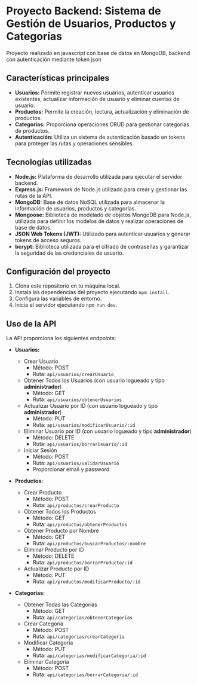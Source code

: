# Proyecto Backend: Sistema de Gestión de Usuarios, Productos y Categorías

Proyecto realizado en javascript con base de datos en MongoDB, backend con autenticación mediante token json

## Características principales

- **Usuarios:** Permite registrar nuevos usuarios, autenticar usuarios existentes, actualizar información de usuario y eliminar cuentas de usuario.
- **Productos:** Permite la creación, lectura, actualización y eliminación de productos.
- **Categorías:** Proporciona operaciones CRUD para gestionar categorías de productos.
- **Autenticación:** Utiliza un sistema de autenticación basado en tokens para proteger las rutas y operaciones sensibles.

## Tecnologías utilizadas

- **Node.js:** Plataforma de desarrollo utilizada para ejecutar el servidor backend.
- **Express.js:** Framework de Node.js utilizado para crear y gestionar las rutas de la API.
- **MongoDB:** Base de datos NoSQL utilizada para almacenar la información de usuarios, productos y categorías.
- **Mongoose:** Biblioteca de modelado de objetos MongoDB para Node.js, utilizada para definir los modelos de datos y realizar operaciones de base de datos.
- **JSON Web Tokens (JWT):** Utilizado para autenticar usuarios y generar tokens de acceso seguros.
- **bcrypt:** Biblioteca utilizada para el cifrado de contraseñas y garantizar la seguridad de las credenciales de usuario.

## Configuración del proyecto

1. Clona este repositorio en tu máquina local.
2. Instala las dependencias del proyecto ejecutando `npm install`.
3. Configura las variables de entorno.
4. Inicia el servidor ejecutando `npm run dev`.

## Uso de la API

La API proporciona los siguientes endpoints:

- **Usuarios:**
  - Crear Usuario
    - Método: POST
    - Ruta: `api/usuarios/crearUsuario`
  - Obtener Todos los Usuarios (con usuario logueado y tipo **administrador**)
    - Método: GET
    - Ruta: `api/usuarios/obtenerUsuarios`
  - Actualizar Usuario por ID (con usuario logueado y tipo **administrador**)
    - Método: PUT
    - Ruta: `api/usuarios/modificarUsuario/:id`
  - Eliminar Usuario por ID (con usuario logueado y tipo **administrador**)
    - Método: DELETE
    - Ruta: `api/usuarios/borrarUsuario/:id`
  - Iniciar Sesión
    - Método: POST
    - Ruta: `api/usuarios/validarUsuario`
    - Proporcionar email y password

- **Productos:**
  - Crear Producto
    - Método: POST
    - Ruta: `api/productos/crearProducto`
  - Obtener Todos los Productos
    - Método: GET
    - Ruta: `api/productos/obtenerProductos`
  - Obtener Producto por Nombre
    - Método: GET
    - Ruta: `api/productos/buscarProductos/:nombre`
  - Eliminar Producto por ID
    - Método: DELETE
    - Ruta: `api/productos/borrarProducto/:id`
  - Actualizar Producto por ID
    - Método: PUT
    - Ruta: `api/productos/modificarProducto/:id`

- **Categorías:**
  - Obtener Todas las Categorías 
    - Método: GET
    - Ruta: `api/categorias/obtenerCategorias`
  - Crear Categoría
    - Método: POST
    - Ruta: `api/categorias/crearCategoria`
  - Modificar Categoria
    - Método: PUT
    - Ruta: `api/categorias/modificarCategoria/:id`
  - Eliminar Categoría
    - Método: POST
    - Ruta: `api/categorias/borrarCategoria/:id`	
